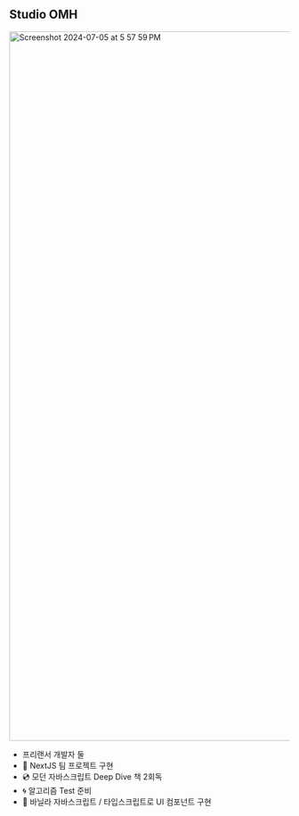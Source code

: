 ## Studio OMH

<img width="1274" alt="Screenshot 2024-07-05 at 5 57 59 PM" src="https://github.com/STUDIOTEKT/.github/assets/99726297/22932b90-b442-4eee-a28d-263ca4ab73e8">

- 프리랜서 개발자 둘
- 🏀 NextJS 팀 프로젝트 구현
- 💿 모던 자바스크립트 Deep Dive 책 2회독
- 🌀 알고리즘 Test 준비
- 👷 바닐라 자바스크립트 / 타입스크립트로 UI 컴포넌트 구현



